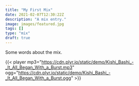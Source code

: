 ```yaml
---
title: "My First Mix"
date: 2021-02-07T12:30:22Z
description: "A mix entry."
image: images/featured.jpg
tags: []
type: "mix"
draft: true
---
```


Some words about the mix.

{{< player mp3="https://cdn.plyr.io/static/demo/Kishi_Bashi_-_It_All_Began_With_a_Burst.mp3" ogg="https://cdn.plyr.io/static/demo/Kishi_Bashi_-_It_All_Began_With_a_Burst.ogg" >}}